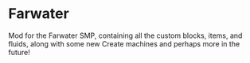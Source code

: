 # Farwater
Mod for the Farwater SMP, containing all the custom blocks, items, and fluids, along with some new Create machines and perhaps more in the future!
